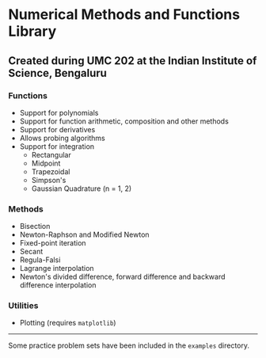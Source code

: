 # Numerical Methods and Functions Library

## Created during UMC 202 at the Indian Institute of Science, Bengaluru

### Functions
- Support for polynomials
- Support for function arithmetic, composition and other methods
- Support for derivatives
- Allows probing algorithms
- Support for integration
    - Rectangular
    - Midpoint
    - Trapezoidal 
    - Simpson's
    - Gaussian Quadrature (n = 1, 2)

### Methods
- Bisection
- Newton-Raphson and Modified Newton
- Fixed-point iteration
- Secant
- Regula-Falsi
- Lagrange interpolation
- Newton's divided difference, forward difference and backward difference interpolation

### Utilities
- Plotting (requires `matplotlib`)

---
Some practice problem sets have been included in the `examples` directory.
